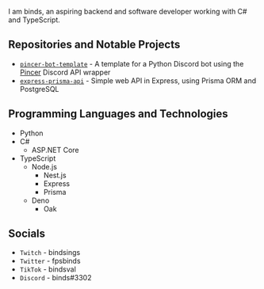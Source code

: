 I am binds, an aspiring backend and software developer working with C# and TypeScript.

## Repositories and Notable Projects
- [```pincer-bot-template```](https://github.com/akabinds/pincer-bot-template) - A template for a Python Discord bot using the [Pincer](https://github.com/Pincer-org/Pincer) Discord API wrapper
- [```express-prisma-api```](https://github.com/akabinds/express-prisma-api) - Simple web API in Express, using Prisma ORM and PostgreSQL

## Programming Languages and Technologies
- Python
- C#
  - ASP.NET Core 
- TypeScript
  - Node.js
    - Nest.js
    - Express
    - Prisma
  - Deno
    - Oak

## Socials
- ```Twitch``` - bindsings
- ```Twitter``` - fpsbinds
- ```TikTok``` - bindsval
- ```Discord``` - binds#3302
